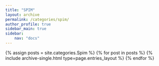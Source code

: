 ```yaml
---
title: "SPIM"
layout: archive
permalink: /categories/spim/
author_profile: true
sidebar_main: true
sidebar:
    nav: "docs"
---
```


{% assign posts = site.categories.Spim %}
{% for post in posts %} {% include archive-single.html type=page.entries_layout %} {% endfor %}